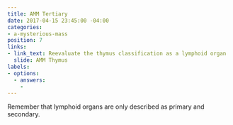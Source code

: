 ```yaml
---
title: AMM Tertiary
date: 2017-04-15 23:45:00 -04:00
categories:
- a-mysterious-mass
position: 7
links:
- link_text: Reevaluate the thymus classification as a lymphoid organ
  slide: AMM Thymus
labels:
- options:
  - answers:
    - 
---
```


Remember that lymphoid organs are only described as primary and secondary.